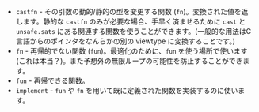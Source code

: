 * `castfn` - その引数の動的/静的の型を変更する関数 (`fn`)。変換された値を返します。静的な `castfn`
  のみが必要な場合、手早く済ませるために `cast` と `unsafe.sats`
  にある関連する関数を使うことができます。(一般的な用法はC言語からのポインタをなんらかの別の viewtype に変換することです。)
* `fn` - 再帰的でない関数 (`fun`)。最適化のために、`fun` を使う場所で使います
  (これは本当？)。また予想外の無限ループの可能性を防止することができます。
* `fun` - 再帰できる関数。
* `implement` - `fun` や `fn` を用いて既に定義された関数を実装するのに使います。
